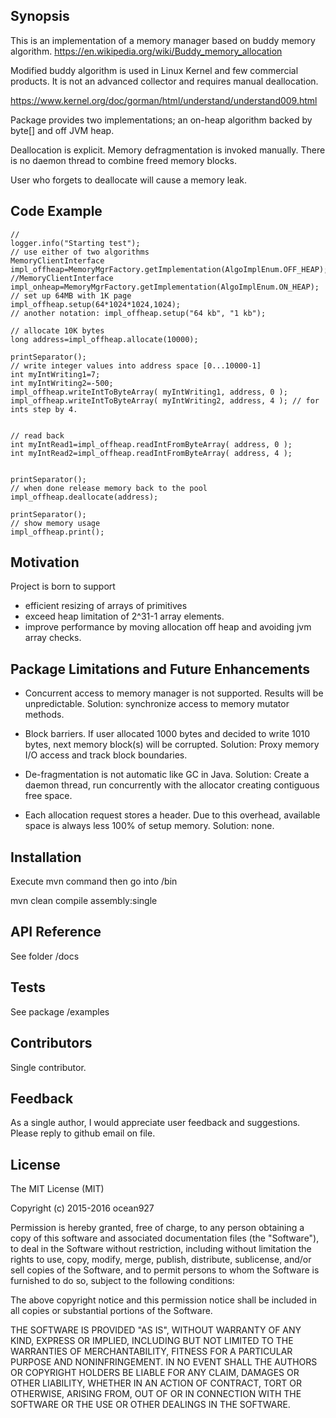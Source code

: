## Synopsis

This is an implementation of a memory manager based on buddy memory algorithm. 
https://en.wikipedia.org/wiki/Buddy_memory_allocation 

Modified buddy algorithm is used in Linux Kernel 
and few commercial products. It is not an advanced collector 
and requires manual deallocation.

https://www.kernel.org/doc/gorman/html/understand/understand009.html

Package provides two implementations; 
an on-heap algorithm backed by byte[] and off JVM heap. 

Deallocation is explicit. Memory defragmentation is invoked manually. There is 
no daemon thread to combine freed memory blocks. 

User who forgets to deallocate will cause a memory leak.   

## Code Example
```
//
logger.info("Starting test");
// use either of two algorithms
MemoryClientInterface impl_offheap=MemoryMgrFactory.getImplementation(AlgoImplEnum.OFF_HEAP);
//MemoryClientInterface impl_onheap=MemoryMgrFactory.getImplementation(AlgoImplEnum.ON_HEAP);
// set up 64MB with 1K page
impl_offheap.setup(64*1024*1024,1024);
// another notation: impl_offheap.setup("64 kb", "1 kb");

// allocate 10K bytes
long address=impl_offheap.allocate(10000);

printSeparator();
// write integer values into address space [0...10000-1]
int myIntWriting1=7;
int myIntWriting2=-500;		
impl_offheap.writeIntToByteArray( myIntWriting1, address, 0 );
impl_offheap.writeIntToByteArray( myIntWriting2, address, 4 ); // for ints step by 4.


// read back
int myIntRead1=impl_offheap.readIntFromByteArray( address, 0 );
int myIntRead2=impl_offheap.readIntFromByteArray( address, 4 );


printSeparator();
// when done release memory back to the pool
impl_offheap.deallocate(address);

printSeparator();
// show memory usage
impl_offheap.print();
```

## Motivation

Project is born to support 
- efficient resizing of arrays of primitives
- exceed heap limitation of 2^31-1 array elements.
- improve performance by moving allocation 
  off heap and avoiding jvm array checks.

## Package Limitations and Future Enhancements

- Concurrent access to memory manager is not supported. Results 
will be unpredictable. 
Solution: synchronize access to memory mutator methods.

- Block barriers. If user allocated 1000 bytes and decided 
to write 1010 bytes, next memory block(s) will be corrupted. 
Solution: Proxy memory I/O access and track block boundaries.

- De-fragmentation is not automatic like GC in Java. 
Solution: Create a daemon thread, run concurrently with 
the allocator creating contiguous free space.

- Each allocation request stores a header. Due to this overhead, 
available space is always less 100% of setup memory.
Solution: none. 

## Installation

Execute mvn command then go into /bin

mvn clean compile assembly:single

## API Reference

See folder /docs

## Tests

See package /examples

## Contributors

Single contributor. 

## Feedback

As a single author, I would appreciate user feedback and suggestions. 
Please reply to github email on file.

## License

The MIT License (MIT)

Copyright (c) 2015-2016 ocean927

Permission is hereby granted, free of charge, to any person obtaining a copy of this software and associated documentation files (the "Software"), to deal in the Software without restriction, including without limitation the rights to use, copy, modify, merge, publish, distribute, sublicense, and/or sell copies of the Software, and to permit persons to whom the Software is furnished to do so, subject to the following conditions:

The above copyright notice and this permission notice shall be included in all copies or substantial portions of the Software.

THE SOFTWARE IS PROVIDED "AS IS", WITHOUT WARRANTY OF ANY KIND, EXPRESS OR IMPLIED, INCLUDING BUT NOT LIMITED TO THE WARRANTIES OF MERCHANTABILITY, FITNESS FOR A PARTICULAR PURPOSE AND NONINFRINGEMENT. IN NO EVENT SHALL THE AUTHORS OR COPYRIGHT HOLDERS BE LIABLE FOR ANY CLAIM, DAMAGES OR OTHER LIABILITY, WHETHER IN AN ACTION OF CONTRACT, TORT OR OTHERWISE, ARISING FROM, OUT OF OR IN CONNECTION WITH THE SOFTWARE OR THE USE OR OTHER DEALINGS IN THE SOFTWARE.